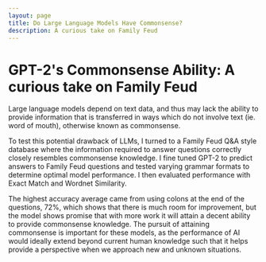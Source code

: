 ```yaml
---
layout: page
title: Do Large Language Models Have Commonsense?
description: A curious take on Family Feud
---
```


# GPT-2's Commonsense Ability: A curious take on Family Feud

Large language models depend on text data, and thus may lack the ability to provide information that is transferred in ways which do not involve text (ie. word of mouth), otherwise known as commonsense. 

To test this potential drawback of LLMs, I turned to a Family Feud Q&A style database where the information required to answer questions correctly closely resembles commonsense knowledge. I fine tuned GPT-2 to predict answers to Family Feud questions and tested varying grammar formats to determine optimal model performance. I then evaluated performance with Exact Match and Wordnet Similarity. 

The highest accuracy average came from using colons at the end of the questions, 72%, which shows that there is much room for improvement, but the model shows promise that with more work it will attain a decent ability to provide commonsense knowledge. The pursuit of attaining commonsense is important for these models, as the performance of AI would ideally extend beyond current human knowledge such that it helps provide a perspective when we approach new and unknown situations.
